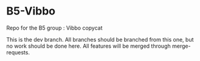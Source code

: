 # B5-Vibbo
Repo for the B5 group : Vibbo copycat 

This is the dev branch. All branches should be branched from this one, but no work should be done here. All features will be merged through merge-requests.
